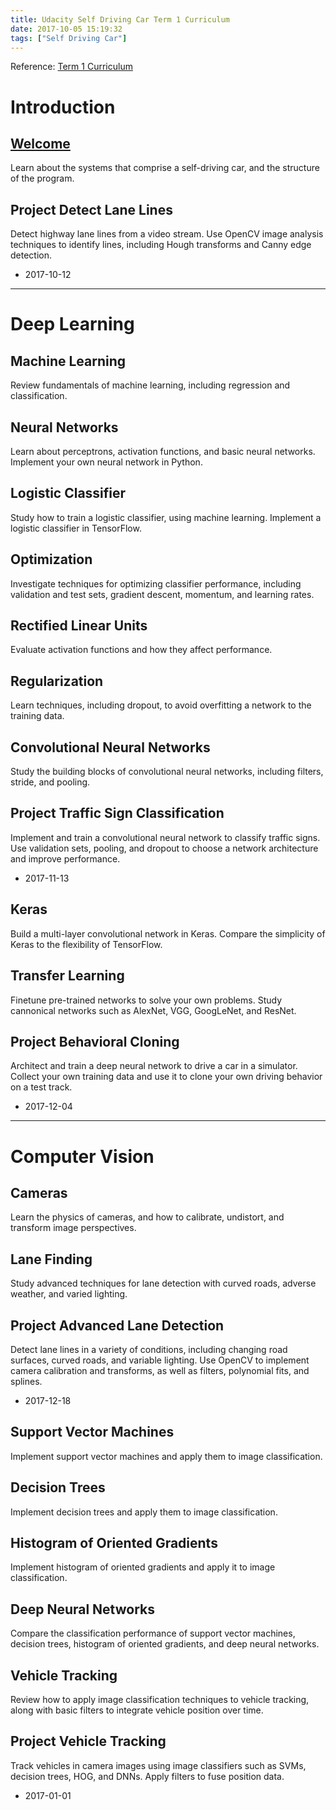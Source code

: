 ```yaml
---
title: Udacity Self Driving Car Term 1 Curriculum
date: 2017-10-05 15:19:32
tags: ["Self Driving Car"]
---
```


Reference: [Term 1 Curriculum](https://medium.com/self-driving-cars/term-1-in-depth-on-udacitys-self-driving-car-curriculum-ffcf46af0c08)

# Introduction

## [Welcome](/2017/10/08/dsr-welcome)
  Learn about the systems that comprise a self-driving car, and the structure of the program.

## Project Detect Lane Lines
  Detect highway lane lines from a video stream. Use OpenCV image analysis techniques to identify lines, including Hough transforms and Canny edge detection.
  - 2017-10-12

----

# Deep Learning

## Machine Learning
  Review fundamentals of machine learning, including regression and classification.

## Neural Networks
  Learn about perceptrons, activation functions, and basic neural networks. Implement your own neural network in Python.

## Logistic Classifier
  Study how to train a logistic classifier, using machine learning. Implement a logistic classifier in TensorFlow.

## Optimization
  Investigate techniques for optimizing classifier performance, including validation and test sets, gradient descent, momentum, and learning rates.

## Rectified Linear Units
  Evaluate activation functions and how they affect performance.

## Regularization
  Learn techniques, including dropout, to avoid overfitting a network to the training data.

## Convolutional Neural Networks
  Study the building blocks of convolutional neural networks, including filters, stride, and pooling.

## Project Traffic Sign Classification
  Implement and train a convolutional neural network to classify traffic signs. Use validation sets, pooling, and dropout to choose a network architecture and improve performance.
  - 2017-11-13

## Keras
  Build a multi-layer convolutional network in Keras. Compare the simplicity of Keras to the flexibility of TensorFlow.

## Transfer Learning
  Finetune pre-trained networks to solve your own problems. Study cannonical networks such as AlexNet, VGG, GoogLeNet, and ResNet.

## Project Behavioral Cloning
  Architect and train a deep neural network to drive a car in a simulator. Collect your own training data and use it to clone your own driving behavior on a test track.
  - 2017-12-04

----

# Computer Vision

## Cameras
  Learn the physics of cameras, and how to calibrate, undistort, and transform image perspectives.

## Lane Finding
  Study advanced techniques for lane detection with curved roads, adverse weather, and varied lighting.

## Project Advanced Lane Detection
  Detect lane lines in a variety of conditions, including changing road surfaces, curved roads, and variable lighting. Use OpenCV to implement camera calibration and transforms, as well as filters, polynomial fits, and splines.
  - 2017-12-18

## Support Vector Machines
  Implement support vector machines and apply them to image classification.

## Decision Trees
  Implement decision trees and apply them to image classification.

## Histogram of Oriented Gradients
  Implement histogram of oriented gradients and apply it to image classification.

## Deep Neural Networks
  Compare the classification performance of support vector machines, decision trees, histogram of oriented gradients, and deep neural networks.
## Vehicle Tracking
  Review how to apply image classification techniques to vehicle tracking, along with basic filters to integrate vehicle position over time.

## Project Vehicle Tracking
  Track vehicles in camera images using image classifiers such as SVMs, decision trees, HOG, and DNNs. Apply filters to fuse position data.
  - 2017-01-01
